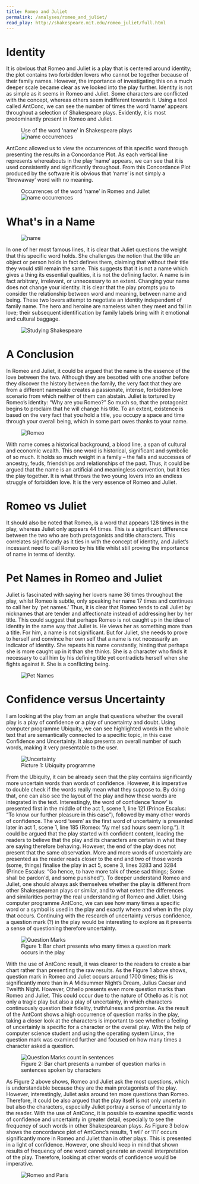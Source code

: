 ```yaml
---
title: Romeo and Juliet
permalink: /analyses/romeo_and_juliet/
read_play: http://shakespeare.mit.edu/romeo_juliet/full.html
---
```




# Identity




It is obvious that Romeo and Juliet is a play that is centered around identity; the plot contains two forbidden lovers who cannot be together because of their family names. However, the importance of investigating this on a much deeper scale became clear as we looked into the play further. Identity is not as simple as it seems in Romeo and Juliet. Some characters are conflicted with the concept, whereas others seem indifferent towards it. 
Using a tool called AntConc, we can see the number of times the word ‘name’ appears throughout a selection of Shakespeare plays. Evidently, it is most predominantly present in Romeo and Juliet. 


<figure>
    <figcaption>
    Use of the word 'name' in Shakespeare plays
    </figcaption>
    <img alt="name occurrences" title="Identity in Shakespeare"
    src="use-name.png" />
</figure>

AntConc allowed us to view the occurrences of this specific word through presenting the results in a Concordance Plot. As each vertical line represents whereabouts in the play ‘name’ appears, we can see that it is used consistently and significantly throughout. From this Concordance Plot produced by the software it is obvious that ‘name’ is not simply a ‘throwaway’ word with no meaning.

<figure>
    <figcaption>
    Occurrences of the word ‘name’ in Romeo and Juliet
    </figcaption>
    <img alt="name occurrences" title="Identity in Shakespeare AntConc"
    src="occ-name.png" />
</figure>

# What's in a Name

<figure>
    <img alt="name" title="What's in a Name?"
    src="act2scene2.png" />
</figure>

In one of her most famous lines, it is clear that Juliet questions the weight that this specific word holds. She challenges the notion that the title an object or person holds in fact defines them, claiming that without their title they would still remain the same. This suggests that it is not a name which gives a thing its essential qualities, it is not the defining factor. A name is in fact arbitrary, irrelevant, or unnecessary to an extent. Changing your name does not change your identity. 
It is clear that the play prompts you to consider the relationship between word and meaning, between name and being. These two lovers attempt to negotiate an identity independent of family name. The hero and heroine are nameless when they meet and fall in love; their subsequent identification by family labels bring with it emotional and cultural baggage.  

<figure>
    <img alt="Studying Shakespeare" title="A Guide to the Plays"
    src="guidetoplays.png" />
</figure>

# A Conclusion

In Romeo and Juliet, it could be argued that the name is the essence of the love between the two. Although they are besotted with one another before they discover the history between the family, the very fact that they are from a different namesake creates a passionate, intense, forbidden love scenario from which neither of them can abstain. 
Juliet is tortured by Romeo’s identity: “Why are you Romeo?” So much so, that the protagonist begins to proclaim that he will change his title. 
To an extent, existence is based on the very fact that you hold a title, you occupy a space and time through your overall being, which in some part owes thanks to your name.


<figure>
    <img alt="Romeo" title="Who is Romeo?"
    src="romeoAndromeo.png" />
</figure>

With name comes a historical background, a blood line, a span of cultural and economic wealth. This one word is historical, significant and symbolic of so much. It holds so much weight in a family – the falls and successes of ancestry, feuds, friendships and relationships of the past.
Thus, it could be argued that the name is an artificial and meaningless convention, but it ties the play together. It is what throws the two young lovers into an endless struggle of forbidden love. It is the very essence of Romeo and Juliet.

# Romeo vs Juliet

It should also be noted that Romeo, is a word that appears 128 times in the play, whereas Juliet only appears 44 times. This is a significant difference between the two who are both protagonists and title characters. This correlates significantly as it ties in with the concept of identity, and Juliet’s incessant need to call Romeo by his title whilst still proving the importance of name in terms of identity. 

# Pet Names in Romeo and Juliet

Juliet is fascinated with saying her lovers name 36 times throughout the play, whilst Romeo is subtle, only speaking her name 17 times and continues to call her by ‘pet names.’ 
Thus, it is clear that Romeo tends to call Juliet by nicknames that are tender and affectionate instead of addressing her by her title. This could suggest that perhaps Romeo is not caught up in the idea of identity in the same way that Juliet is. He views her as something more than a title. For him, a name is not significant. But for Juliet, she needs to prove to herself and convince her own self that a name is not necessarily an indicator of identity. She repeats his name constantly, hinting that perhaps she is more caught up in it than she thinks. She is a character who finds it necessary to call him by his defining title yet contradicts herself when she fights against it. She is a conflicting being.


<figure>
    <img alt="Pet Names" title="Pet Names in Romeo and Juliet"
    src="petnames.png"/>
</figure>

# Confidence versus Uncertainty

I am looking at the play from an angle that questions whether the overall play is a play of confidence or a play of uncertainty and doubt. 
Using computer programme Ubiquity, we can see highlighted words in the whole text that are semantically connected to a specific topic, in this case Confidence and Uncertainty. It also presents an overall number of such words, making it very presentable to the user.

<figure>
    <img alt="Uncertainty" title="Uncertainty on Ubiquity"
    src="uncertainty-roju.png"/>
    <figcaption>
    Picture 1: Ubiquity programme
    </figcaption>
</figure>

From the Ubiquity, it can be already seen that the play contains significantly more uncertain words than words of confidence. However, it is imperative to double check if the words really mean what they suppose to. By doing that, one can also see the layout of the play and how these words are integrated in the text. Interestingly, the word of confidence ‘know’ is presented first in the middle of the act 1, scene 1, line 121 (Prince Escalus: “To know our further pleasure in this case”), followed by many other words of confidence. The word ‘seem’ as the first word of uncertainty is presented later in act 1, scene 1, line 185 (Romeo: “Ay me! sad hours seem long.”). It could be argued that the play started with confident content, leading the readers to believe that the play and its characters are certain in what they are saying therefore behaving. However, the end of the play does not present that the same observation. More and more words of uncertainly are presented as the reader reads closer to the end and two of those words (some, things) finalise the play in act 5, scene 3, 
lines 3283 and 3284 (Prince Escalus: “Go hence, to have more talk of these sad things; Some shall be pardon'd, and some punished”). 
To deeper understand Romeo and Juliet, one should always ask themselves whether the play is different from other Shakespearean plays or similar, and to what extent the differences and similarities portray the real understanding of Romeo and Juliet. 
Using computer programme AntConc, we can see how many times a specific word or a symbol is used in the play and exactly where and when in the play that occurs. Continuing with the research of uncertainty versus confidence, a question mark (?) in the play would be interesting to explore as it presents a sense of questioning therefore uncertainty. 


<figure>
    <img alt="Question Marks" title="Question Marks in Plays"
    src="qMarks.png"/>
    <figcaption>
    Figure 1: Bar chart presents who many times a question mark occurs in the play
    </figcaption>
</figure>

With the use of AntConc result, it was clearer to the readers to create a bar chart rather than presenting the raw results. As the Figure 1 above shows, question mark in Romeo and Juliet occurs around 1700 times; this is significantly more than in A Midsummer Night’s Dream, Julius Caesar and Twelfth Night. However, Othello presents even more question marks than Romeo and Juliet. This could occur due to the nature of Othello as it is not only a tragic play but also a play of uncertainty, in which characters continuously question their fidelity, truthfulness and promise. 
As the result of the AntCont shows a high occurrence of question marks in the play, taking a closer look at the characters is important to see whether a feeling of uncertainly is specific for a character or the overall play. With the help of computer science student and using the operating system Linux, the question mark was examined further and focused on how many times a character asked a question.

<figure>
    <img alt="Question Marks count in sentences" title="Number of times a question sentence ends with the question mark"
    src="countOfqS.png"/>
    <figcaption>
    Figure 2: Bar chart presents a number of question marks in sentences spoken by characters 
    </figcaption>
</figure>

As Figure 2 above shows, Romeo and Juliet ask the most questions, which is understandable because they are the main protagonists of the play. However, interestingly, Juliet asks around ten more questions than Romeo. Therefore, it could be also argued that the play itself is not only uncertain but also the characters, especially Juliet portray a sense of uncertainty to the reader. 
With the use of AntConc, it is possible to examine specific words of confidence and uncertainty in greater detail, especially to see the frequency of such words in other Shakespearean plays. As Figure 3 below shows the concordance plot of AntConc’s results, ‘I will’ or ‘I’ll’ occurs significantly more in Romeo and Juliet than in other plays. This is presented in a light of confidence. However, one should keep in mind that shown results of frequency of one word cannot generate an overall interpretation of the play. Therefore, looking at other words of confidence would be imperative.

<figure>
    <img alt="Romeo and Paris" title="Act 5 Scene 2"
    src="a5s2.png"/>
</figure>



